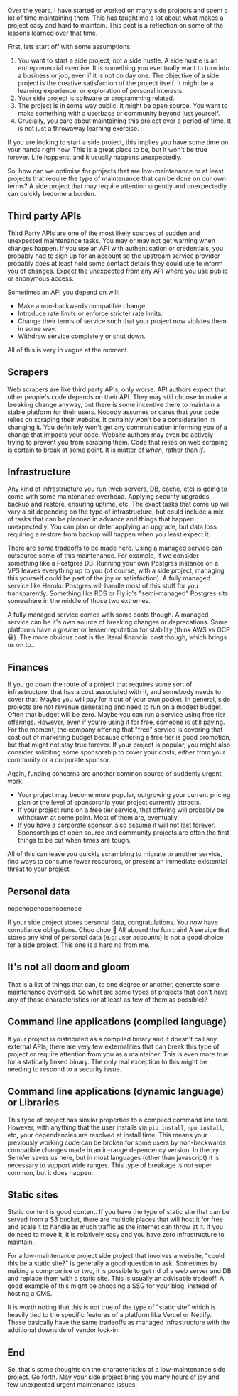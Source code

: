 <!--
.. title: So, you want to start a side project?
.. slug: side-project
.. date: 2023-12-03 00:00:00
.. tags: 
.. category: 
.. link: 
.. description: 
.. type: text
-->

Over the years, I have started or worked on many side projects and spent a lot of time maintaining them. This has taught me a lot about what makes a project easy and hard to maintain. This post is a reflection on some of the lessons learned over that time.

First, lets start off with some assumptions:

1. You want to start a side project, not a side hustle. A side hustle is an entrepreneurial exercise. It is something you eventually want to turn into a business or job, even if it is not on day one. The objective of a side project is the creative satisfaction of the project itself. It might be a learning experience, or exploration of personal interests.
2. Your side project is software or programming related.
3. The project is in some way public. It might be open source. You want to make something with a userbase or community beyond just yourself.
4. Crucially, you care about maintaining this project over a period of time. It is not just a throwaway learning exercise.

If you are looking to start a side project, this implies you have some time on your hands right now. This is a great place to be, but it won't be true forever. Life happens, and it usually happens unexpectedly.

So, how can we optimise for projects that are low-maintenance or at least projects that require the type of maintenance that can be done on our own terms? A side project that may require attention urgently and unexpectedly can quickly become a burden.

## Third party APIs

Third Party APIs are one of the most likely sources of sudden and unexpected maintenance tasks. You may or may not get warning when changes happen. If you use an API with authentication or credentials, you probably had to sign up for an account so the upstream service provider probably does at least hold some contact details they could use to inform you of changes. Expect the unexpected from any API where you use public or anonymous access.

Sometimes an API you depend on will:

- Make a non-backwards compatible change.
- Introduce rate limits or enforce stricter rate limits.
- Change their terms of service such that your project now violates them in some way. 
- Withdraw service completely or shut down.

All of this is very in vogue at the moment.

## Scrapers

Web scrapers are like third party APIs, only worse. API authors expect that other people's code depends on their API. They may still choose to make a breaking change anyway, but there is some incentive there to maintain a stable platform for their users. Nobody assumes or cares that your code relies on scraping their website. It certainly won't be a consideration in changing it. You definitely won't get any communication informing you of a change that impacts your code. Website authors may even be actively trying to prevent you from scraping them. Code that relies on web scraping is certain to break at some point. It is matter of *when*, rather than *if*.

## Infrastructure

Any kind of infrastructure you run (web servers, DB, cache, etc) is going to come with some maintenance overhead. Applying security upgrades, backup and restore, ensuring uptime, etc. The exact tasks that come up will vary a bit depending on the type of infrastructure, but could include a mix of tasks that can be planned in advance and things that happen unexpectedly. You can plan or defer applying an upgrade, but data loss requiring a restore from backup will happen when you least expect it.

There are some tradeoffs to be made here. Using a managed service can outsource some of this maintenance. For example, if we consider something like a Postgres DB: Running your own Postgres instance on a VPS leaves everything up to you (of course, with a side project, managing this yourself could be part of the joy or satisfaction). A fully managed service like Heroku Postgres will handle most of this stuff for you transparently. Something like RDS or Fly.io's "semi-managed" Postgres sits somewhere in the middle of those two extremes.

A fully managed service comes with some costs though. A managed service can be it's own source of breaking changes or deprecations. Some platforms have a greater or lesser reputation for stability (think AWS vs GCP 😀). The more obvious cost is the literal financial cost though, which brings us on to..

## Finances

If you go down the route of a project that requires some sort of infrastructure, that has a cost associated with it, and somebody needs to cover that. Maybe you will pay for it out of your own pocket. In general, side projects are not revenue generating and need to run on a modest budget. Often that budget will be zero. Maybe you can run a service using free tier offerings. However, even if you're using it for free, someone is still paying. For the moment, the company offering that "free" service is covering that cost out of marketing budget because offering a free tier is good promotion, but that might not stay true forever. If your project is popular, you might also consider soliciting some sponsorship to cover your costs, either from your community or a corporate sponsor.

Again, funding concerns are another common source of suddenly urgent work.

- Your project may become more popular, outgrowing your current pricing plan or the level of sponsorship your project currently attracts.
- If your project runs on a free tier service, that offering will probably be withdrawn at some point. Most of them are, eventually.
- If you have a corporate sponsor, also assume it will not last forever. Sponsorships of open source and community projects are often the first things to be cut when times are tough.

All of this can leave you quickly scrambling to migrate to another service, find ways to consume fewer resources, or present an immediate existential threat to your project.

## Personal data

nopenopenopenopenope

If your side project stores personal data, congratulations. You now have compliance obligations. Choo choo 🚂 All aboard the fun train! A service that stores any kind of personal data (e.g: user accounts) is not a good choice for a side project. This one is a hard no from me.

## It's not all doom and gloom

That is a list of things that can, to one degree or another, generate some maintenance overhead. So what are some types of projects that don't have any of those characteristics (or at least as few of them as possible)?

## Command line applications (compiled language)

If your project is distributed as a compiled binary and it doesn't call any external APIs, there are very few externalities that can break this type of project or require attention from you as a maintainer. This is even more true for a statically linked binary. The only real exception to this might be needing to respond to a security issue.

## Command line applications (dynamic language) or Libraries

This type of project has similar properties to a compiled command line tool. However, with anything that the user installs via `pip install`, `npm install`, etc, your dependencies are resolved at install time. This means your previously working code can be broken for some users by non-backwards compatible changes made in an in-range dependency version. In theory SemVer saves us here, but in most languages (other than javascript) it is necessary to support wide ranges. This type of breakage is not super common, but it does happen.

## Static sites

Static content is good content. If you have the type of static site that can be served from a S3 bucket, there are multiple places that will host it for free and scale it to handle as much traffic as the internet can throw at it. If you do need to move it, it is relatively easy and you have zero infrastructure to maintain.

For a low-maintenance project side project that involves a website, "could this be a static site?" is generally a good question to ask. Sometimes by making a compromise or two, it is possible to get rid of a web server and DB and replace them with a static site. This is usually an advisable tradeoff. A good example of this might be choosing a SSG for your blog, instead of hosting a CMS.

It is worth noting that this is not true of the type of "static site" which is heavily tied to the specific features of a platform like Vercel or Netlify. These basically have the same tradeoffs as managed infrastructure with the additional downside of vendor lock-in.

## End

So, that's some thoughts on the characteristics of a low-maintenance side project. Go forth. May your side project bring you many hours of joy and few unexpected urgent maintenance issues.
